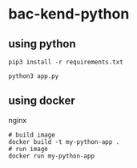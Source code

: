 # bac-kend-python
## using python
```
pip3 install -r requirements.txt
```
```
python3 app.py
```
## using docker
nginx 
```
# build image
docker build -t my-python-app .
# run image
docker run my-python-app
```
